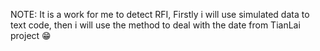 NOTE:
It is a work for me to detect RFI,
Firstly i will use simulated data to text code,
then i will use the method to deal with the date from TianLai project
😁
